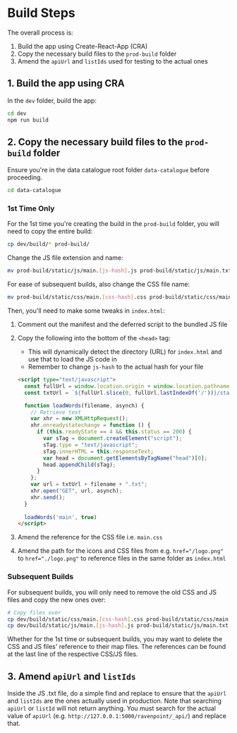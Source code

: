# Build Steps
The overall process is:

1. Build the app using Create-React-App (CRA)
2. Copy the necessary build files to the `prod-build` folder
3. Amend the `apiUrl` and `listIds` used for testing to the actual ones

## 1. Build the app using CRA
In the `dev` folder, build the app:

```bash
cd dev
npm run build
```

## 2. Copy the necessary build files to the `prod-build` folder
Ensure you're in the data catalogue root folder `data-catalogue` before proceeding.

```bash
cd data-catalogue
```

### 1st Time Only
For the 1st time you're creating the build in the `prod-build` folder, you will need to copy the entire build:

```bash
cp dev/build/* prod-build/
```

Change the JS file extension and name:

```bash
mv prod-build/static/js/main.[js-hash].js prod-build/static/js/main.txt
```

For ease of subsequent builds, also change the CSS file name:

```bash
mv prod-build/static/css/main.[css-hash].css prod-build/static/css/main.css
```

Then, you'll need to make some tweaks in `index.html`:

1. Comment out the manifest and the deferred script to the bundled JS file
2. Copy the following into the bottom of the `<head>` tag:
    - This will dynamically detect the directory (URL) for `index.html` and use that to load the JS code in
    - Remember to change `js-hash` to the actual hash for your file

    ```html
    <script type="text/javascript">
      const fullUrl = window.location.origin + window.location.pathname;
      const txtUrl = `${fullUrl.slice(0, fullUrl.lastIndexOf('/'))}/static/js/` ;

      function loadWords(filename, asynch) {
        // Retrieve text
        var xhr = new XMLHttpRequest();
        xhr.onreadystatechange = function () {
          if (this.readyState == 4 && this.status == 200) {
            var sTag = document.createElement("script");
            sTag.type = "text/javascript";
            sTag.innerHTML = this.responseText;
            var head = document.getElementsByTagName("head")[0];
            head.appendChild(sTag);
          }
        };
        var url = txtUrl + filename + ".txt";
        xhr.open("GET", url, asynch);
        xhr.send();
      }
      
      loadWords('main', true)
    </script>
    ```

3. Amend the reference for the CSS file i.e. `main.css`
4. Amend the path for the icons and CSS files from e.g. `href="/logo.png"` to `href="./logo.png"` to reference files in the same folder as `index.html`

### Subsequent Builds
For subsequent builds, you will only need to remove the old CSS and JS files and copy the new ones over:

```bash
# Copy files over
cp dev/build/static/css/main.[css-hash].css prod-build/static/css/main.css
cp dev/build/static/js/main.[js-hash].js prod-build/static/js/main.txt
```

Whether for the 1st time or subsequent builds, you may want to delete the CSS and JS files' reference to their map files. The references can be found at the last line of the respective CSS/JS files.

## 3. Amend `apiUrl` and `listIds`
Inside the JS .txt file, do a simple find and replace to ensure that the `apiUrl` and `listIds` are the ones actually used in production. Note that searching `apiUrl` or `listId` will not return anything. You must search for the actual value of `apiUrl` (e.g. `http://127.0.0.1:5000/ravenpoint/_api/`) and replace that.